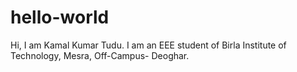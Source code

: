 # hello-world
Hi, I am Kamal Kumar Tudu. I am an EEE student of Birla Institute of Technology, Mesra, Off-Campus- Deoghar.
